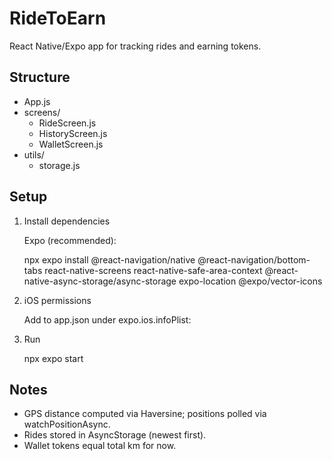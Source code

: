 # RideToEarn

React Native/Expo app for tracking rides and earning tokens.

## Structure
- App.js
- screens/
  - RideScreen.js
  - HistoryScreen.js
  - WalletScreen.js
- utils/
  - storage.js

## Setup
1. Install dependencies

	Expo (recommended):
	
	npx expo install @react-navigation/native @react-navigation/bottom-tabs react-native-screens react-native-safe-area-context @react-native-async-storage/async-storage expo-location @expo/vector-icons
	

2. iOS permissions

	Add to app.json under expo.ios.infoPlist:
	

3. Run

	
	npx expo start
	

## Notes
- GPS distance computed via Haversine; positions polled via watchPositionAsync.
- Rides stored in AsyncStorage (newest first).
- Wallet tokens equal total km for now.
